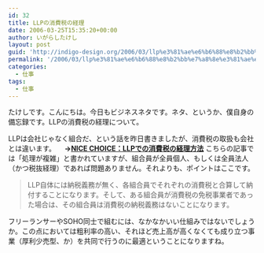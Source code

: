 ```yaml
---
id: 32
title: LLPの消費税の経理
date: 2006-03-25T15:35:20+00:00
author: いがらしたけし
layout: post
guid: 'http://indigo-design.org/2006/03/llp%e3%81%ae%e6%b6%88%e8%b2%bb%e7%a8%8e%e3%81%ae%e7%b5%8c%e7%90%86/'
permalink: '/2006/03/llp%e3%81%ae%e6%b6%88%e8%b2%bb%e7%a8%8e%e3%81%ae%e7%b5%8c%e7%90%86/'
categories:
  - 仕事
tags:
  - 仕事
---
```

たけしです。こんにちは。今日もビジネスネタです。ネタ、というか、僕自身の備忘録です。LLPの消費税の経理について。

<!--more-->
LLPは会社じゃなく組合だ、という話を昨日書きましたが、消費税の取扱も会社とは違います。
　<strong>→<a href="http://blog.goo.ne.jp/nice_choice_2005/e/965002c54add1dc8ccb148d728c8b78b" target="_blank">NICE CHOICE：LLPでの消費税の経理方法</a></strong>
こちらの記事では「処理が複雑」と書かれていますが、組合員が全員個人、もしくは全員法人（かつ税抜経理）であれば問題ありません。それよりも、ポイントはここです。
<blockquote>LLP自体には納税義務が無く、各組合員でそれぞれの消費税と合算して納付することになります。そして、ある組合員が消費税の免税事業者であった場合は、その組合員は消費税の納税義務はないことになります。</blockquote>
フリーランサーやSOHO同士で組むには、なかなかいい仕組みではないでしょうか。この点においては粗利率の高い、それほど売上高が高くなくても成り立つ事業（厚利少売型、か）を共同で行うのに最適ということになりますね。